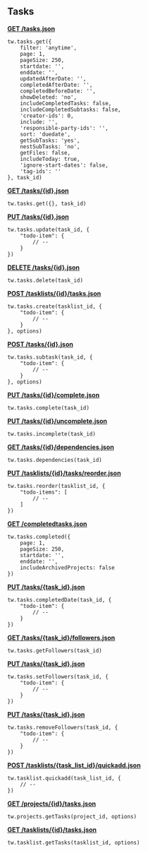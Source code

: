 ## Tasks

[**GET /tasks.json**](https://developer.teamwork.com/todolistitems#retrieve_all_task)

```
tw.tasks.get({
	filter: 'anytime',
	page: 1,
	pageSize: 250,
	startdate: '',
	enddate: '',
	updatedAfterDate: '',
	completedAfterDate: '',
	completedBeforeDate: '',
	showDeleted: 'no',
	includeCompletedTasks: false,
	includeCompletedSubtasks: false,
	'creator-ids': 0,
	include: '',
	'responsible-party-ids': '',
	sort: 'duedate',
	getSubTasks: 'yes',
	nestSubTasks: 'no',
	getFiles: false,
	includeToday: true,
	'ignore-start-dates': false,
	'tag-ids': ''
}, task_id)
```

[**GET /tasks/{id}.json**](https://developer.teamwork.com/todolistitems#retrieve_a_task)

```
tw.tasks.get({}, task_id)
```

[**PUT /tasks/{id}.json**](https://developer.teamwork.com/todolistitems#edit_a_task)

```
tw.tasks.update(task_id, {
	"todo-item": {
		// --
	}
})
```

[**DELETE /tasks/{id}.json**](https://developer.teamwork.com/todolistitems#destroy_a_task)

```
tw.tasks.delete(task_id)
```

[**POST /tasklists/{id}/tasks.json**](https://developer.teamwork.com/todolistitems#add_a_task)

```
tw.tasks.create(tasklist_id, {
	"todo-item": {
		// --
	}
}, options)
```

[**POST /tasks/{id}.json**](https://developer.teamwork.com/todolistitems#add_a_task)

```
tw.tasks.subtask(task_id, {
	"todo-item": {
		// --
	}
}, options)
```

[**PUT /tasks/{id}/complete.json**](https://developer.teamwork.com/todolistitems#mark_a_task_compl)

```
tw.tasks.complete(task_id)
```

[**PUT /tasks/{id}/uncomplete.json**](https://developer.teamwork.com/todolistitems#mark_a_task_uncom)

```
tw.tasks.incomplete(task_id)
```

[**GET /tasks/{id}/dependencies.json**](https://developer.teamwork.com/todolistitems#retrieve_task_dep)

```
tw.tasks.dependencies(task_id)
```

[**PUT /tasklists/{id}/tasks/reorder.json**](https://developer.teamwork.com/todolistitems#reorder_the_tasks)

```
tw.tasks.reorder(tasklist_id, {
	"todo-items": [
		// --
	]
})
```

[**GET /completedtasks.json**](https://developer.teamwork.com/todolistitems#completed_tasks)

```
tw.tasks.completed({
	page: 1,
	pageSize: 250,
	startdate: '',
	enddate: '',
	includeArchivedProjects: false
})
```

[**PUT /tasks/{task_id}.json**](https://developer.teamwork.com/todolistitems#edit_a_task)

```
tw.tasks.completedDate(task_id, {
	"todo-item": {
		// --
	}
})
```

[**GET /tasks/{task_id}/followers.json**](https://developer.teamwork.com/todolistitems#get_task_follower)

```
tw.tasks.getFollowers(task_id)
```

[**PUT /tasks/{task_id}.json**](https://developer.teamwork.com/todolistitems#set_task_follower)

```
tw.tasks.setFollowers(task_id, {
	"todo-item": {
		// --
	}
})
```

[**PUT /tasks/{task_id}.json**](https://developer.teamwork.com/todolistitems#remove_task_follo)

```
tw.tasks.removeFollowers(task_id, {
	"todo-item": {
		// --
	}
})
```

[**POST /tasklists/{task_list_id}/quickadd.json**](https://developer.teamwork.com/todolistitems#quickly_add_multi)

```
tw.tasklist.quickadd(task_list_id, {
	// --
})
```

[**GET /projects/{id}/tasks.json**](https://developer.teamwork.com/todolistitems#retrieve_all_task)

```
tw.projects.getTasks(project_id, options)
```

[**GET /tasklists/{id}/tasks.json**](https://developer.teamwork.com/todolistitems#retrieve_all_task)

```
tw.tasklist.getTasks(tasklist_id, options)
```
